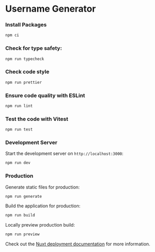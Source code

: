 # Username Generator

### Install Packages

```bash
npm ci
```

### Check for type safety:

```bash
npm run typecheck
```

### Check code style

```bash
npm run prettier
```

### Ensure code quality with ESLint

```bash
npm run lint
```

### Test the code with Vitest

```bash
npm run test
```

### Development Server

Start the development server on `http://localhost:3000`:

```bash
npm run dev
```

### Production

Generate static files for production:

```bash
npm run generate
```

Build the application for production:

```bash
npm run build
```

Locally preview production build:

```bash
npm run preview
```

Check out the [Nuxt deployment documentation](https://nuxt.com/docs/getting-started/deployment) for more information.
